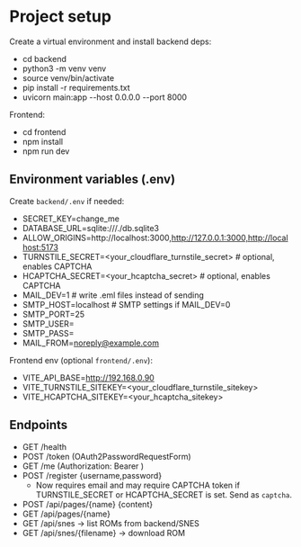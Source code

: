 # Project setup

Create a virtual environment and install backend deps:

- cd backend
- python3 -m venv venv
- source venv/bin/activate
- pip install -r requirements.txt
- uvicorn main:app --host 0.0.0.0 --port 8000

Frontend:

- cd frontend
- npm install
- npm run dev

## Environment variables (.env)

Create `backend/.env` if needed:

- SECRET_KEY=change_me
- DATABASE_URL=sqlite:///./db.sqlite3
- ALLOW_ORIGINS=http://localhost:3000,http://127.0.0.1:3000,http://localhost:5173
 - TURNSTILE_SECRET=<your_cloudflare_turnstile_secret>  # optional, enables CAPTCHA
 - HCAPTCHA_SECRET=<your_hcaptcha_secret>                # optional, enables CAPTCHA
 - MAIL_DEV=1                                            # write .eml files instead of sending
 - SMTP_HOST=localhost                                   # SMTP settings if MAIL_DEV=0
 - SMTP_PORT=25
 - SMTP_USER=
 - SMTP_PASS=
 - MAIL_FROM=noreply@example.com

Frontend env (optional `frontend/.env`):

- VITE_API_BASE=http://192.168.0.90
- VITE_TURNSTILE_SITEKEY=<your_cloudflare_turnstile_sitekey>
- VITE_HCAPTCHA_SITEKEY=<your_hcaptcha_sitekey>

## Endpoints

- GET /health
- POST /token (OAuth2PasswordRequestForm)
- GET /me (Authorization: Bearer <token>)
- POST /register {username,password}
	- Now requires email and may require CAPTCHA token if TURNSTILE_SECRET or HCAPTCHA_SECRET is set. Send as `captcha`.
- POST /api/pages/{name} {content}
- GET /api/pages/{name}
- GET /api/snes -> list ROMs from backend/SNES
- GET /api/snes/{filename} -> download ROM
